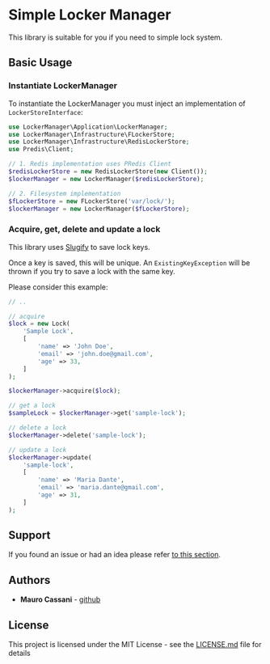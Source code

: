 # Simple Locker Manager

This library is suitable for you if you need to simple lock system.

## Basic Usage

### Instantiate LockerManager

To instantiate the LockerManager you must inject an implementation of `LockerStoreInterface`:

```php
use LockerManager\Application\LockerManager;
use LockerManager\Infrastructure\FLockerStore;
use LockerManager\Infrastructure\RedisLockerStore;
use Predis\Client;

// 1. Redis implementation uses PRedis Client
$redisLockerStore = new RedisLockerStore(new Client());
$lockerManager = new LockerManager($redisLockerStore);

// 2. Filesystem implementation
$fLockerStore = new FLockerStore('var/lock/');
$lockerManager = new LockerManager($fLockerStore);

```

### Acquire, get, delete and update a lock

This library uses [Slugify](https://github.com/cocur/slugify) to save lock keys. 

Once a key is saved, this will be unique. An `ExistingKeyException` will be thrown if you try to save a lock with the same key.

Please consider this example:

```php
// ..

// acquire
$lock = new Lock(
    'Sample Lock',
    [
        'name' => 'John Doe',
        'email' => 'john.doe@gmail.com',
        'age' => 33,
    ]
);

$lockerManager->acquire($lock);

// get a lock
$sampleLock = $lockerManager->get('sample-lock');

// delete a lock
$lockerManager->delete('sample-lock');

// update a lock
$lockerManager->update(
    'sample-lock',
    [
        'name' => 'Maria Dante',
        'email' => 'maria.dante@gmail.com',
        'age' => 31,
    ]
);

```

## Support

If you found an issue or had an idea please refer [to this section](https://github.com/mauretto78/locker-manager/issues).

## Authors

* **Mauro Cassani** - [github](https://github.com/mauretto78)

## License

This project is licensed under the MIT License - see the [LICENSE.md](LICENSE.md) file for details
